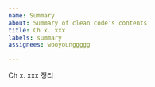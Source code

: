 ```yaml
---
name: Summary
about: Summary of clean code's contents
title: Ch x. xxx
labels: summary
assignees: wooyounggggg

---
```


Ch x. xxx 정리
